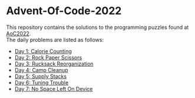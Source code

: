 # Advent-Of-Code-2022
This repository contains the solutions to the programming puzzles found at [AoC2022](https://adventofcode.com/2022).  
The daily problems are listed as follows:
* [Day 1: Calorie Counting](https://adventofcode.com/2022/day/1)
* [Day 2: Rock Paper Scissors](https://adventofcode.com/2022/day/2)
* [Day 3: Rucksack Reorganization](https://adventofcode.com/2022/day/3)
* [Day 4: Camp Cleanup](https://adventofcode.com/2022/day/4)
* [Day 5: Supply Stacks](https://adventofcode.com/2022/day/5)
* [Day 6: Tuning Trouble](https://adventofcode.com/2022/day/6)
* [Day 7: No Space Left On Device](https://adventofcode.com/2022/day/7)